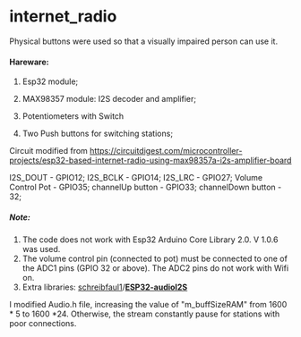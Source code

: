 # internet_radio

Physical buttons were used so that a visually impaired person can use it.

#### Hareware:

1. Esp32 module;
2. MAX98357 module: I2S decoder and amplifier;

3. Potentiometers with Switch 
4. Two Push buttons for switching stations;

Circuit modified from https://circuitdigest.com/microcontroller-projects/esp32-based-internet-radio-using-max98357a-i2s-amplifier-board

I2S_DOUT  -  GPIO12; 
I2S_BCLK  -  GPIO14; 
I2S_LRC  -  GPIO27; 
Volume Control Pot  -  GPIO35; 
channelUp button  -  GPIO33; 
channelDown button  -  32; 

##### Note:

1. The code does not work with Esp32 Arduino Core Library 2.0. V 1.0.6 was used.
2. The volume control pin (connected to pot) must be connected to one of the ADC1 pins (GPIO 32 or above). The ADC2 pins do not work with Wifi on.
3. Extra libraries: [schreibfaul1](https://github.com/schreibfaul1)/**[ESP32-audioI2S](https://github.com/schreibfaul1/ESP32-audioI2S)**

I modified Audio.h file, increasing the value of "m_buffSizeRAM"  from 1600 * 5 to 1600 *24. Otherwise, the stream constantly pause for stations with poor connections.
